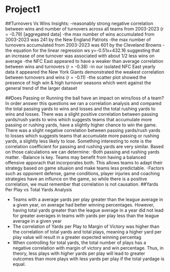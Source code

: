 # Project1


##Turnovers Vs Wins Insights:
-reasonably strong negative correlation between wins and number of turnovers across all teams from 2003-2023 (r = -0.79) [aggregated data]
-the max number of wins accumulated from 2003-2023 was 241 by the New England Patriots
-the max number of turnovers accumulated from 2003-2023 was 601 by the Cleveland Browns
-the equation for the linear regression ws y=-0.51x+432.16 suggesting that an increase of one turnover was associated with about 1/2 less wins on average
-the NFC East appeared to have a weaker than average correlation between wins and turnovers (r = -0.38) 
-in our isolated NFC East yearly data it appeared the New York Giants demonstrated the weakest correlation between turnovers and wins (r = -0.11)
-the scatter plot showed the presence of high win & high turnover seasons which went against the general trend of the larger dataset

##Does Passing or Running the ball have an impact on wins/loss of a team?
In order answer this questions we ran a correlation analysis and compared the total passing yards to wins and losses and the total rushing yards to wins and losses.
There was a slight positive correlation between passing yards/rush yards to wins which suggests teams that accumulate more passing or rushing yards, have a slightly higher chance to win the game.
There was a slight negative correlation between passing yards/rush yards to losses which suggests teams that accumulate more passing or rushing yards, a slightly less likely to lose. 
Something interesting to note is the correlation coefficient for passing and rushing yards are very similar. Based on those calculations we can determine:
 -Both passing and rushing yards matter.
 -Balance is key. Teams may benefit from having a balanced offensive apporach that incorporates both. This allows teams to adapt their strategy based on game situaion and make teams less predictable.
 -Factors such as opponent defense, game conditions, player injuries and coaching strategies have an influnce on the game, so while there is a positive correlation, we must remember that correlation is 
  not causation.
##Yards Per Play vs Total Yards Analysis
- Teams with a average yards per play greater than the league average in a given year, on average had better winning percentages. However, having total yards greater than the league average in a year did not lead for greater averages in teams with yards per play less than the league average in a given year
- The correlation of Yards per Play to Margin of Victory was higher than the correlation of total yards and total plays, meaning a higher yard per play value will result in a greater expected winning percentag
- When controlling for total yards, the total number of plays has a negative correlation with margin of victory and win percentage. Thus, in theory, less plays with higher yards per play will lead to greater outcomes than more plays with less yards per play if the total yardage is equal.
